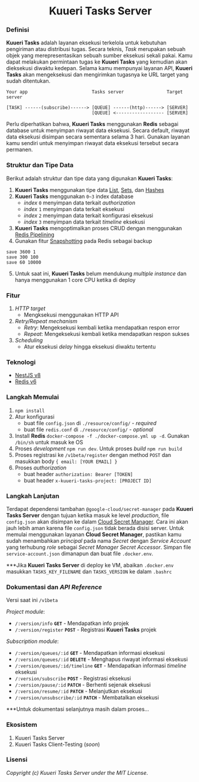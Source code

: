 <div align="center">
  <h1>Kuueri Tasks Server</h1>
</div>


### Definisi
**Kuueri Tasks** adalah layanan eksekusi terkelola untuk kebutuhan pengiriman atau distribusi tugas. Secara teknis, *Task* merupakan sebuah objek yang merepresentasikan sebuah sumber eksekusi sekali pakai. Kamu dapat melakukan permintaan tugas ke **Kuueri Tasks** yang kemudian akan dieksekusi diwaktu kedepan. Selama kamu mempunyai layanan API, **Kuueri Tasks** akan mengeksekusi dan mengirimkan tugasnya ke URL target yang sudah ditentukan.

```
Your app                        Tasks server                Target server

[TASK] ------(subscribe)------> [QUEUE] ------(http)------> [SERVER]
                                [QUEUE] <------------------ [SERVER]
```

Perlu diperhatikan bahwa, **Kuueri Tasks** menggunakan **Redis** sebagai database untuk menyimpan riwayat data eksekusi. Secara default, riwayat data eksekusi disimpan secara sementara selama 3 hari. Gunakan layanan kamu sendiri untuk menyimpan riwayat data eksekusi tersebut secara permanen.


### Struktur dan Tipe Data
Berikut adalah struktur dan tipe data yang digunakan **Kuueri Tasks**:
1. **Kuueri Tasks** menggunakan tipe data [List](https://redis.io/docs/manual/data-types/#lists), [Sets](https://redis.io/docs/manual/data-types/#sets), dan [Hashes](https://redis.io/docs/manual/data-types/#hashes)
2. **Kuueri Tasks** menggunakan `0~3` index database
    - *index* `0` menyimpan data terkait *authorization*
    - *index* `1` menyimpan data terkait eksekusi
    - *index* `2` menyimpan data terkait konfigurasi eksekusi
    - *index* `3` menyimpan data terkait *timeline* eksekusi
3. **Kuueri Tasks** mengoptimalkan proses CRUD dengan menggunakan [Redis Pipelining](https://redis.io/docs/manual/pipelining/)
4. Gunakan fitur [Snapshotting](https://github.com/redis/redis/blob/6.2.7/redis.conf#L362) pada Redis sebagai backup
```
save 3600 1
save 300 100
save 60 10000
```
5. Untuk saat ini, **Kuueri Tasks** belum mendukung *multiple instance* dan hanya menggunakan 1 core CPU ketika di deploy


### Fitur
1. *HTTP target*
    - Mengksekusi menggunakan HTTP API
2. *Retry/Repeat mechanism*
    - *Retry*: Mengeksekusi kembali ketika mendapatkan respon error
    - *Repeat*: Mengeksekusi kembali ketika mendapatkan respon sukses
3. *Scheduling*
    - Atur eksekusi *delay* hingga eksekusi diwaktu tertentu


### Teknologi
- [NestJS v8](https://github.com/nestjs/nest/tree/v8.4.7)
- [Redis v6](https://github.com/redis/redis/tree/6.2.7)


### Langkah Memulai
1. `npm install`
2. Atur konfigurasi
    - buat file `config.json` di `./resource/config/` - *required*
    - buat file `redis.conf` di `./resource/config/` - *optional*
3. Install **Redis** `docker-compose -f ./docker-compose.yml up -d`. Gunakan `/bin/sh` untuk masuk ke OS
4. Proses *development* `npm run dev`. Untuk proses *build* `npm run build`
5. Proses registrasi ke `/v1beta/register` dengan method `POST` dan masukkan body `{ email: [YOUR EMAIL] }`
6. Proses *authorization*
    - buat header `authorization: Bearer [TOKEN]`
    - buat header `x-kuueri-tasks-project: [PROJECT ID]`


### Langkah Lanjutan
Terdapat dependensi tambahan `@google-cloud/secret-manager` pada **Kuueri Tasks Server** dengan tujuan ketika masuk ke level *production*, file `config.json` akan disimpan ke dalam [Cloud Secret Manager](https://cloud.google.com/secret-manager). Cara ini akan jauh lebih aman karena file `config.json` tidak berada disisi server. Untuk memulai menggunakan layanan **Cloud Secret Manager**, pastikan kamu sudah menambahkan *principal* pada nama *Secret* dengan *Service Account* yang terhubung *role* sebagai *Secret Manager Secret Accessor*. Simpan file `service-account.json` dimanapun dan buat file `.docker.env`.

***Jika **Kuueri Tasks Server** di deploy ke VM, abaikan `.docker.env` masukkan `TASKS_KEY_FILENAME` dan `TASKS_VERSION` ke dalam `.bashrc`


### Dokumentasi dan *API Reference*
Versi saat ini `/v1beta`

*Project module*:
- `/:version/info` **`GET`** - Mendapatkan info projek
- `/:version/register` **`POST`** - Registrasi **Kuueri Tasks** projek

*Subscription module*:
- `/:version/queues/:id` **`GET`** - Mendapatkan informasi eksekusi
- `/:version/queues/:id` **`DELETE`** - Menghapus riwayat informasi eksekusi
- `/:version/queues/:id/timeline` **`GET`** - Mendapatkan informasi *timeline* eksekusi
- `/:version/subscribe` **`POST`** - Registrasi eksekusi
- `/:version/pause/:id` **`PATCH`** - Berhenti sejenak eksekusi
- `/:version/resume/:id` **`PATCH`** - Melanjutkan eksekusi
- `/:version/unsubscribe/:id` **`PATCH`** - Membatalkan eksekusi

***Untuk dokumentasi selanjutnya masih dalam proses...


### Ekosistem
1. Kuueri Tasks Server
2. Kuueri Tasks Client-Testing (*soon*)


### Lisensi
*Copyright (c) Kuueri Tasks Server under the MIT License*.
